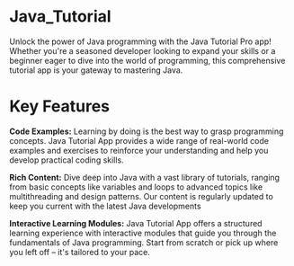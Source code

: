 # Java_Tutorial
Unlock the power of Java programming with the Java Tutorial Pro app! Whether you're a seasoned developer looking to expand your skills or a beginner eager to dive into the world of programming, this comprehensive tutorial app is your gateway to mastering Java.
# Key Features
**Code Examples:** Learning by doing is the best way to grasp programming concepts. Java Tutorial App provides a wide range of real-world code examples and exercises to reinforce your understanding and help you develop practical coding skills.

**Rich Content:** Dive deep into Java with a vast library of tutorials, ranging from basic concepts like variables and loops to advanced topics like multithreading and design patterns. Our content is regularly updated to keep you current with the latest Java developments

**Interactive Learning Modules:** Java Tutorial App offers a structured learning experience with interactive modules that guide you through the fundamentals of Java programming. Start from scratch or pick up where you left off – it's tailored to your pace.
